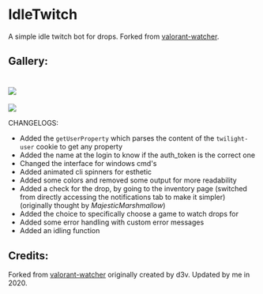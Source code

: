 # IdleTwitch
A simple idle twitch bot for drops. Forked from [valorant-watcher](https://github.com/D3vl0per/Valorant-watcher).

## Gallery:
![](https://i.imgur.com/qh5JXMz.png)
===================================
![](https://i.imgur.com/hfBxXMR.png)


CHANGELOGS:<br>
- Added the `getUserProperty` which parses the content of the `twilight-user` cookie to get any property<br>
- Added the name at the login to know if the auth_token is the correct one<br>
- Changed the interface for windows cmd's<br>
- Added animated cli spinners for esthetic<br>
- Added some colors and removed some output for more readability<br>
- Added a check for the drop, by going to the inventory page (switched from directly accessing the notifications tab to make it simpler) (originally thought by _MajesticMarshmallow_)<br>
- Added the choice to specifically choose a game to watch drops for<br>
- Added some error handling with custom error messages<br>
- Added an idling function

## Credits:
Forked from [valorant-watcher](https://github.com/D3vl0per/Valorant-watcher) originally created by d3v. 
Updated by me in 2020.
